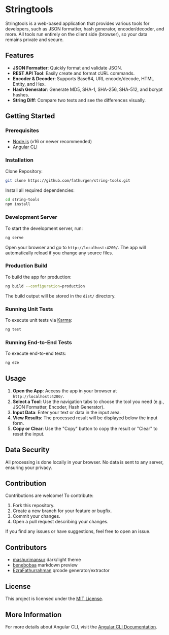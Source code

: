 # Stringtools

Stringtools is a web-based application that provides various tools for developers, such as JSON formatter, hash generator, encoder/decoder, and more. All tools run entirely on the client side (browser), so your data remains private and secure.

## Features

- **JSON Formatter**: Quickly format and validate JSON.
- **REST API Tool**: Easily create and format cURL commands.
- **Encoder & Decoder**: Supports Base64, URL encode/decode, HTML Entity, and Hex.
- **Hash Generator**: Generate MD5, SHA-1, SHA-256, SHA-512, and bcrypt hashes.
- **String Diff**: Compare two texts and see the differences visually.

## Getting Started

### Prerequisites

- [Node.js](https://nodejs.org/) (v16 or newer recommended)
- [Angular CLI](https://angular.io/cli)

### Installation


Clone Repository:

```bash
git clone https://github.com/fathurgen/string-tools.git
```


Install all required dependencies:

```bash
cd string-tools
npm install
```

### Development Server

To start the development server, run:

```bash
ng serve
```

Open your browser and go to `http://localhost:4200/`. The app will automatically reload if you change any source files.

### Production Build

To build the app for production:

```bash
ng build --configuration=production
```

The build output will be stored in the `dist/` directory.

### Running Unit Tests

To execute unit tests via [Karma](https://karma-runner.github.io):

```bash
ng test
```

### Running End-to-End Tests

To execute end-to-end tests:

```bash
ng e2e
```

## Usage

1. **Open the App**: Access the app in your browser at `http://localhost:4200/`.
2. **Select a Tool**: Use the navigation tabs to choose the tool you need (e.g., JSON Formatter, Encoder, Hash Generator).
3. **Input Data**: Enter your text or data in the input area.
4. **View Results**: The processed result will be displayed below the input form.
5. **Copy or Clear**: Use the "Copy" button to copy the result or "Clear" to reset the input.

## Data Security

All processing is done locally in your browser. No data is sent to any server, ensuring your privacy.

## Contribution

Contributions are welcome! To contribute:

1. Fork this repository.
2. Create a new branch for your feature or bugfix.
3. Commit your changes.
4. Open a pull request describing your changes.

If you find any issues or have suggestions, feel free to open an issue.


## Contributors

* [mashurimansur](https://github.com/mashurimansur) dark/light theme
* [benebobaa](https://github.com/benebobaa) markdown preview
* [EzraFathurrahman](https://github.com/EzraFathurrahman) qrcode generator/extractor

<!-- <a href="https://github.com/fathurgen/string-tools/graphs/contributors">
  <img src="https://contrib.rocks/image?repo=fathurgen/string-tools" />
</a> -->

## License

This project is licensed under the [MIT License](LICENSE).

## More Information

For more details about Angular CLI, visit the [Angular CLI Documentation](https://angular.dev/tools/cli).